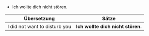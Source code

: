 
- Ich wollte dich nicht stören.

| Übersetzung | Sätze                               |
|--------------------------------|------------------------------------------------------------------------|
| I did not want to disturb you  | **Ich wollte dich nicht stören.**|
